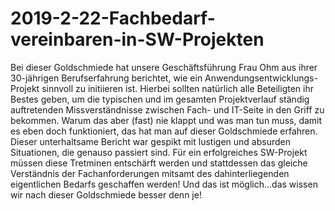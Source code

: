 # 2019-2-22-Fachbedarf-vereinbaren-in-SW-Projekten

Bei dieser Goldschmiede hat unsere Geschäftsführung Frau Ohm aus ihrer 30-jährigen Berufserfahrung berichtet, wie ein Anwendungsentwicklungs-Projekt sinnvoll zu initiieren ist. Hierbei sollten natürlich alle Beteiligten ihr Bestes geben, um die typischen und im gesamten Projektverlauf ständig auftretenden Missverständnisse zwischen Fach- und IT-Seite in den Griff zu bekommen. Warum das aber (fast) nie klappt und was man tun muss, damit es eben doch funktioniert, das hat man auf dieser Goldschmiede erfahren. Dieser unterhaltsame Bericht war gespikt mit lustigen und absurden Situationen, die genauso passiert sind. Für ein erfolgreiches SW-Projekt müssen diese Tretminen entschärft werden und stattdessen das gleiche Verständnis der Fachanforderungen mitsamt des dahinterliegenden eigentlichen Bedarfs geschaffen werden! Und das ist möglich...das wissen wir nach dieser Goldschmiede besser denn je! 
